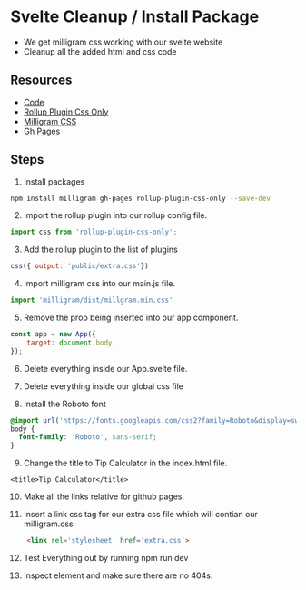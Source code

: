 # Svelte Cleanup / Install Package

- We get milligram css working with our svelte website
- Cleanup all the added html and css code

## Resources

- [Code](https://github.com/phptuts/udemy-svelte-tip-calculator/tree/video-4-cleanup-install-packages)
- [Rollup Plugin Css Only](https://github.com/thgh/rollup-plugin-css-only)
- [Milligram CSS](https://milligram.io/)
- [Gh Pages](https://github.com/tschaub/gh-pages)

## Steps

1) Install packages

```bash
npm install milligram gh-pages rollup-plugin-css-only --save-dev
```

2) Import the rollup plugin into our rollup config file.

```javascript
import css from 'rollup-plugin-css-only';
```

3) Add the rollup plugin to the list of plugins 

```javascript
css({ output: 'public/extra.css'})
```

4) Import milligram css into our main.js file.

```javascript
import 'milligram/dist/millgram.min.css'
```

5) Remove the prop being inserted into our app component.

```javascript
const app = new App({
	target: document.body,
});
```

6) Delete everything inside our App.svelte file.

7) Delete everything inside our global css file

8) Install the Roboto font

```css
@import url('https://fonts.googleapis.com/css2?family=Roboto&display=swap');
body {
  font-family: 'Roboto', sans-serif;
}
```

9) Change the title to Tip Calculator in the index.html file.

```
<title>Tip Calculator</title>
```

10) Make all the links relative for github pages.

11) Insert a link css tag for our extra css file which will contian our milligram.css

```html
	<link rel='stylesheet' href='extra.css'>
```

12) Test Everything out by running npm run dev

13) Inspect element and make sure there are no 404s.

